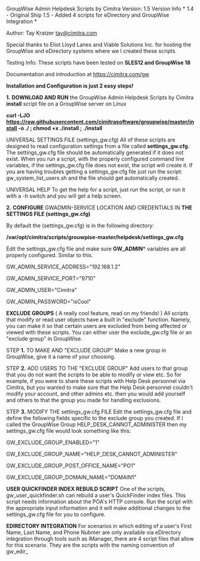 GroupWise Admin Helpdesk Scripts by Cimitra
Version: 1.5
Version Info
*
1.4 - Original Ship
1.5 - Added 4 scripts for eDirectory and GroupWise Integration
*

Author: Tay Kratzer tay@cimitra.com

Special thanks to Eliot Lloyd Lanes and Viable Solutions Inc. for hosting the GroupWise and eDirectory systems where we I created these scripts. ​

Testing Info: These scripts have been tested on **SLES12 and GroupWise 18**

Documentation and introduction at https://cimitra.com/gw

**Installation and Configuration is just 2 easy steps!**

**1.** **DOWNLOAD AND RUN** the GroupWise Admin Helpdesk Scripts by Cimitra **install** script file on a GroupWise server on Linux

**curl -LJO https://raw.githubusercontent.com/cimitrasoftware/groupwise/master/install -o ./ ; chmod +x ./install ; ./install**

UNIVERSAL SETTINGS FILE (settings_gw.cfg)
All of these scripts are designed to read configuration settings from a file called **settings_gw.cfg**. The settings_gw.cfg file should be automatically generated if it does not exist. When you run a script, with the properly configured command line variables, if the settings_gw.cfg file does not exist, the script will create it. If you are having troubles getting a settings_gw.cfg file just run the script: gw_system_list_users.sh and the file should get automatically created. 

UNIVERSAL HELP
To get the help for a script, just run the script, or run it with a -h switch and you will get a help screen. 

**2.** **CONFIGURE** GWADMIN-SERVICE LOCATION AND CREDENTIALS IN **THE SETTINGS FILE (settings_gw.cfg)**

By default the (settings_gw.cfg) is in the following directory:

**/var/opt/cimitra/scripts/grouwpise-master/helpdesk/settings_gw.cfg**

Edit the settings_gw.cfg file and make sure **GW_ADMIN*** variables are all properly configured. Similar to this. 

GW_ADMIN_SERVICE_ADDRESS="192.168.1.2"

GW_ADMIN_SERVICE_PORT="9710"

GW_ADMIN_USER="Cimitra"

GW_ADMIN_PASSWORD="isCool"

**EXCLUDE GROUPS** ( A really cool feature, read on my friends! )
All scripts that modify or read user objects have a built in "exclude" function. Namely, you can make it so that certain users are excluded from being affected or viewed with these scripts. You can either user the exclude_gw.cfg file or an "exclude group" in GroupWise. 

STEP **1.** TO MAKE AND "EXCLUDE GROUP"
Make a new group in GroupWise, give it a name of your choosing.

STEP **2.** ADD USERS TO THE "EXCLUDE GROUP"
Add users to that group that you do not want the scripts to be able to modify or view etc. So for example, if you were to share these scripts with Help Desk personnel via Cimitra, but you wanted to make sure that the Help Desk personnel couldn't modify your account, and other admins etc. then you would add yourself and others to that the group you made for handling exclusions. 

STEP **3.** MODIFY THE settings_gw.cfg FILE
Edit the settings_gw.cfg file and define the following fields specific to the exclude group you created. If I called the GroupWise Group HELP_DESK_CANNOT_ADMINISTER then my settings_gw.cfg file would look something like this: 

GW_EXCLUDE_GROUP_ENABLED="1"

GW_EXCLUDE_GROUP_NAME="HELP_DESK_CANNOT_ADMINISTER"

GW_EXCLUDE_GROUP_POST_OFFICE_NAME="PO1"

GW_EXCLUDE_GROUP_DOMAIN_NAME="DOMAIN1"

**USER QUICKFINDER INDEX REBUILD SCRIPT**
One of the scripts, gw_user_quickfinder.sh can rebuild a user's QuickFinder index files. This script needs information about the POA's HTTP console. Run the script with the appropriate input information and it will make additional changes to the settings_gw.cfg file for you to configure. 

**EDIRECTORY INTEGRATION**
For scenarios in which editing of a user's First Name, Last Name, and Phone Nubmer are only available via eDirectory integration through tools such as iManager, there are 4 script files that allow for this scenario. They are the scripts with the naming convention of gw_edir_<script purpose descriptive name>. These scripts require that the settings_gw.cfg file include information needed to talk to eDirectory via LDAP calls. The settings are: 
  
GW_EDIR_ADMIN_USER, GW_EDIR_ADMIN_PASSWORD, GW_EDIR_LDAP_SERVICE_SIMPLE_AUTHENTICATION_ADDRESS, GW_EDIR_LDAP_SERVICE_SIMPLE_AUTHENTICATION_PORT

**UPGRADING/UPDATING**
The GroupWise Admin Helpdesk Scripts by Cimitra ships with a script specifically for upgrading to the latest version of these scripts. The update script will be in the directory where you installed the software in the "groupwise-master" directory. For most installations this will be: **/var/opt/cimitra/scripts/groupwise-master** 

The script is simply called: **update**

**Enjoy**

*Tay Kratzer*

tay@cimitra.com
